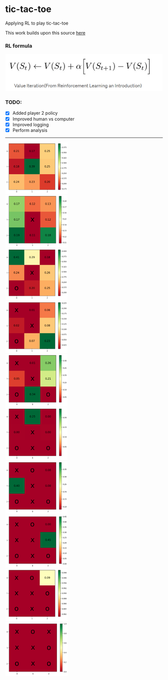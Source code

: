 # tic-tac-toe
Applying RL to play tic-tac-toe

This work builds upon this source [here](https://towardsdatascience.com/reinforcement-learning-implement-tictactoe-189582bea542)

### RL formula
![formula](./images/formula.png)

### TODO:
- [x] Added player 2 policy
- [x] Improved human vs computer 
- [x] Improved logging
- [x] Perform analysis

-------------------------------

<!DOCTYPE html>
<html>
<head>
<style>
  .image-container {
    position: relative;
    width: 200px; /* Adjust to your image dimensions */
    height: 100px;
  }
</style>
</head>
<body>

<div class="image-container">
  <img class="fade" src="./images/0.png" style="width:100%">
  <img class="fade" src="./images/1.png" style="width:100%">  
  <img class="fade" src="./images/2.png" style="width:100%">
  <img class="fade" src="./images/3.png" style="width:100%">  
  <img class="fade" src="./images/4.png" style="width:100%">
  <img class="fade" src="./images/5.png" style="width:100%">  
  <img class="fade" src="./images/6.png" style="width:100%">
  <img class="fade" src="./images/7.png" style="width:100%">
  <img class="fade" src="./images/8.png" style="width:100%">
  <img class="fade" src="./images/9.png" style="width:100%">
</div>

</body>
</html>

